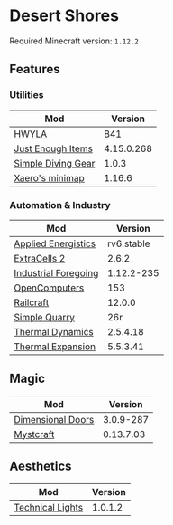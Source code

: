 Desert Shores
===

Required Minecraft version: `1.12.2`

## Features

### Utilities

|Mod|Version|
|---|-------|
|[HWYLA](https://minecraft.curseforge.com/projects/hwyla)|B41
|[Just Enough Items](https://minecraft.curseforge.com/projects/jei/)|4.15.0.268|
|[Simple Diving Gear](https://www.curseforge.com/minecraft/mc-mods/simple-diving-gear)|1.0.3
|[Xaero's minimap](https://minecraft.curseforge.com/projects/xaeros-minimap)|1.16.6|

### Automation & Industry

|Mod|Version|
|---|-------|
|[Applied Energistics](https://ae-mod.info/)|rv6.stable|
|[ExtraCells 2](https://minecraft.curseforge.com/projects/extracells2)|2.6.2|
|[Industrial Foregoing](https://minecraft.curseforge.com/projects/industrial-foregoing)|1.12.2-235|
|[OpenComputers](https://minecraft.curseforge.com/projects/opencomputers)|153
|[Railcraft](http://www.railcraft.info/)|12.0.0|
|[Simple Quarry](https://minecraft.curseforge.com/projects/simple-quarry)|26r|
|[Thermal Dynamics](https://github.com/CoFH/ThermalDynamics)|2.5.4.18|
|[Thermal Expansion](https://github.com/CoFH/ThermalExpansion)|5.5.3.41|

## Magic

|Mod|Version|
|---|-------|
|[Dimensional Doors](https://minecraft.curseforge.com/projects/dimensionaldoors)|3.0.9-287|
|[Mystcraft](https://minecraft.curseforge.com/projects/mystcraft/)|0.13.7.03|

## Aesthetics

|Mod|Version|
|---|-------|
|[Technical Lights](https://minecraft.curseforge.com/projects/technical-lights)|1.0.1.2|

